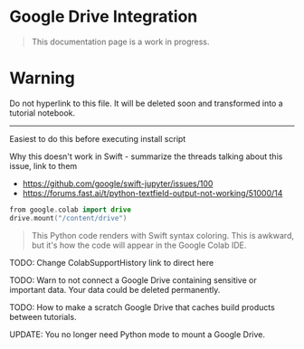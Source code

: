 # Google Drive Integration

> This documentation page is a work in progress.


# Warning

Do not hyperlink to this file. It will be deleted soon and transformed into a tutorial notebook.

----

Easiest to do this before executing install script

Why this doesn't work in Swift - summarize the threads talking about this issue, link to them

- https://github.com/google/swift-jupyter/issues/100
- https://forums.fast.ai/t/python-textfield-output-not-working/51000/14

```swift
from google.colab import drive
drive.mount("/content/drive")
```

> This Python code renders with Swift syntax coloring. This is awkward, but it's how the code will appear in the Google Colab IDE.

TODO: Change ColabSupportHistory link to direct here

TODO: Warn to not connect a Google Drive containing sensitive or important data. Your data could be deleted permanently.

TODO: How to make a scratch Google Drive that caches build products between tutorials.

UPDATE: You no longer need Python mode to mount a Google Drive.